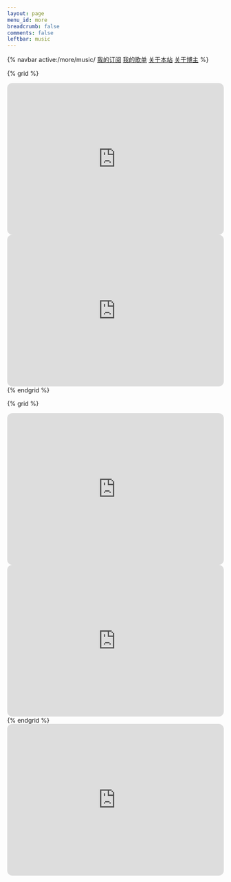 ```yaml
---
layout: page
menu_id: more
breadcrumb: false
comments: false
leftbar: music
---
```


{% navbar active:/more/music/ [我的订阅](/more/) [我的歌单](/more/music/) [关于本站](/more/about/) [关于博主](/more/me/) %}

{% grid %}
<!-- cell -->
<iframe style="border-radius:12px;margin:0;" src="https://open.spotify.com/embed/track/4jfEgzf3Oulw0AxeiIQghH?utm_source=generator" width="100%" height="352" frameBorder="0" allowfullscreen="" allow="autoplay; clipboard-write; encrypted-media; fullscreen; picture-in-picture" loading="lazy"></iframe>
<!-- cell -->
<iframe style="border-radius:12px;margin:0;" src="https://open.spotify.com/embed/playlist/5VyKdCXj7ZJL9Q7wbABxd2?utm_source=generator" width="100%" height="352" frameBorder="0" allowfullscreen="" allow="autoplay; clipboard-write; encrypted-media; fullscreen; picture-in-picture" loading="lazy"></iframe>
{% endgrid %}

{% grid %}
<!-- cell -->
<iframe style="border-radius:12px;margin:0;" src="https://open.spotify.com/embed/album/5EYKrEDnKhhcNxGedaRQeK?utm_source=generator" width="100%" height="352" frameBorder="0" allowfullscreen="" allow="autoplay; clipboard-write; encrypted-media; fullscreen; picture-in-picture" loading="lazy"></iframe>
<!-- cell -->
<iframe style="border-radius:12px;margin:0;" src="https://open.spotify.com/embed/track/63Awy6tiUUsbuLRnpPlS5I?utm_source=generator" width="100%" height="352" frameBorder="0" allowfullscreen="" allow="autoplay; clipboard-write; encrypted-media; fullscreen; picture-in-picture" loading="lazy"></iframe>
{% endgrid %}

<iframe style="border-radius:12px;margin:0;" src="https://open.spotify.com/embed/playlist/5f5HMRJxT3zctudd7i3juo?utm_source=generator" width="100%" height="352" frameBorder="0" allowfullscreen="" allow="autoplay; clipboard-write; encrypted-media; fullscreen; picture-in-picture" loading="lazy"></iframe>
